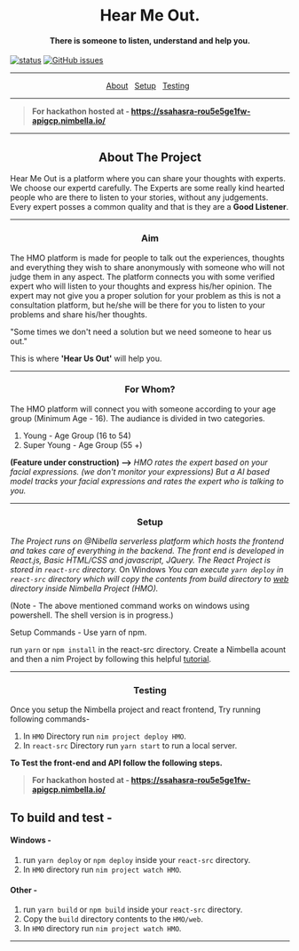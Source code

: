 <h1 align="center">Hear Me Out.</h1>
<h4 align="center"><b>There is someone to listen, understand and help you.</b></h4>

[![status](https://img.shields.io/badge/status-pre--alpha-red.svg)](https://github.com/TheShubham99/HearMeOut)
[![GitHub issues](https://img.shields.io/github/issues/MovingBlocks/AdventureSite.svg)](https://github.com/TheShubham99/HearMeOut/issues/)

---

<p align="center">
<a href="#about">About</a>&nbsp;&nbsp;
<a href="#setup">Setup</a>&nbsp;&nbsp;
<a href="#testing">Testing</a>&nbsp;&nbsp;

</p>

---

> **For hackathon hosted at - https://ssahasra-rou5e5ge1fw-apigcp.nimbella.io/**

---

<h2 align="center" id="about">About The Project</h2>

Hear Me Out is a platform where you can share your thoughts with experts. We choose our expertd carefully. The Experts are some really kind hearted people who are there to listen to your stories, without any judgements. Every expert posses a common quality and that is they are a **Good Listener**.

---

<h3 align="center" >Aim</h3>

The HMO platform is made for people to talk out the experiences, thoughts and everything they wish to share anonymously with someone who will not judge them in any aspect. The platform connects you with some verified expert who will listen to your thoughts and express his/her opinion. The expert may not give you a proper solution for your problem as this is not a consultation platform, but he/she will be there for you to listen to your problems and share his/her thoughts.

"Some times we don't need a solution but we need someone to hear us out."

This is where **'Hear Us Out'** will help you.

---

<h3 align="center" >For Whom?</h3>

The HMO platform will connect you with someone according to your age group (Minimum Age - 16). The audiance is divided in two categories.

1. Young - Age Group (16 to 54)
2. Super Young - Age Group (55 +)

**(Feature under construction) -->**
_HMO rates the expert based on your facial expressions. (we don't monitor your expressions) But a AI based model tracks your facial expressions and rates the expert who is talking to you._

---

<h3 align="center" id="setup">Setup</h3>

_The Project runs on @Nibella serverless platform which hosts the frontend and takes care of everything in the backend._
_The front end is developed in React.js, Basic HTML/CSS and javascript, JQuery._
_The React Project is stored in `react-src` directory._
On Windows
_You can execute `yarn deploy` in `react-src` directory which will copy the contents from build directory to [web](https://github.com/TheShubham99/HearMeOut/tree/main/HMO/web) directory inside Nimbella Project (HMO)._

(Note - The above mentioned command works on windows using powershell.
The shell version is in progress.)

Setup Commands -
Use yarn of npm.

run `yarn` or `npm install` in the react-src directory.
Create a Nimbella acount and then a nim Project by following this helpful [tutorial](https://apigcp.nimbella.io/downloads/nim/nim.html).

---

<h3 align="center" id="testing">Testing</h3>

Once you setup the Nimbella project and react frontend, Try running following commands-

1. In `HMO` Directory run `nim project deploy HMO`.
2. In `react-src` Directory run `yarn start` to run a local server.

**To Test the front-end and API follow the following steps.**

> **For hackathon hosted at - https://ssahasra-rou5e5ge1fw-apigcp.nimbella.io/**

## To build and test -

<h4>Windows -</h4>

1. run `yarn deploy` or `npm deploy` inside your `react-src` directory.
2. In `HMO` directory run `nim project watch HMO`.

<h4>Other -</h4>

1. run `yarn build` or `npm build` inside your `react-src` directory.
2. Copy the `build` directory contents to the `HMO/web`.
3. In `HMO` directory run `nim project watch HMO`.

---
